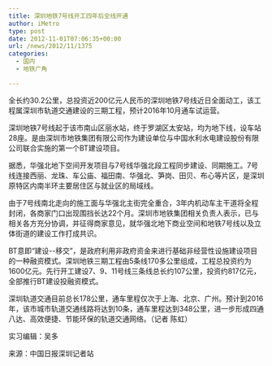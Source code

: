 ```yaml
---
title: 深圳地铁7号线开工四年后全线开通
author: iMetro
type: post
date: 2012-11-01T07:06:35+00:00
url: /news/2012/11/1375
categories:
  - 国内
  - 地铁广角

---
```

全长约30.2公里，总投资近200亿元人民币的深圳地铁7号线近日全面动工，该工程属深圳市轨道交通建设的三期工程，预计2016年10月通车试运营。

深圳地铁7号线起于该市南山区丽水站，终于罗湖区太安站，均为地下线，设车站28座。是由深圳市地铁集团有限公司作为建设单位与中国水利水电建设股份有限公司联合实施的第一个BT建设项目。

据悉，华强北地下空间开发项目与7号线华强北段工程同步建设、同期施工。7号线连接西丽、龙珠、车公庙、福田南、华强北、笋岗、田贝、布心等片区，是深圳原特区内南半环主要居住区与就业区的局域线。

由于7号线南北走向的施工面与华强北主街完全重合，3年内机动车主干道将全程封闭，各商家门口出现围挡长达22个月。深圳市地铁集团相关负责人表示，已与相关各方充分协调，并征得商家意见，就华强北地下商业空间和地铁7号线以及立体街道的建设工作打成共识。

BT意即“建设--移交”，是政府利用非政府资金来进行基础非经营性设施建设项目的一种融资模式。深圳地铁三期工程由5条线170多公里组成，工程总投资约为1600亿元。先行开工建设7、9、11号线三条线总长约107公里，投资约817亿元，全部推行BT建设投融资模式。

深圳轨道交通目前总长178公里，通车里程仅次于上海、北京、广州。预计到2016年，该市城市轨道交通线路将达到10条，通车里程达到348公里，进一步形成四通八达、高效便捷、节能环保的轨道交通网络。（记者 陈虹）

实习编辑：吴多

来源：中国日报深圳记者站